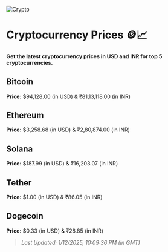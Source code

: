 
![Crypto](https://www.techguide.com.au/wp-content/uploads/2020/11/crypto3.jpeg)

# Cryptocurrency Prices 🪙📈

#### Get the latest cryptocurrency prices in USD and INR for top 5 cryptocurrencies.

## Bitcoin

**Price:** $94,128.00 (in USD) & ₹81,13,118.00 (in INR)

## Ethereum

**Price:** $3,258.68 (in USD) & ₹2,80,874.00 (in INR)

## Solana

**Price:** $187.99 (in USD) & ₹16,203.07 (in INR)

## Tether

**Price:** $1.00 (in USD) & ₹86.05 (in INR)

## Dogecoin

**Price:** $0.33 (in USD) & ₹28.85 (in INR)

> _Last Updated: 1/12/2025, 10:09:36 PM (in GMT)_
